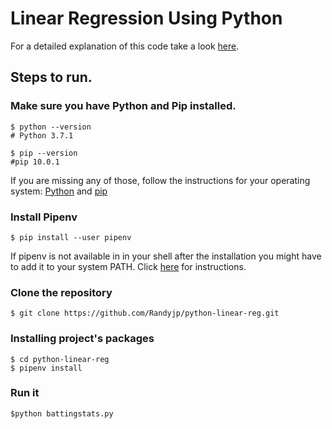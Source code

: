 # Linear Regression Using Python

For a detailed explanation of this code take a look [here](https://randyperez.tech//blog/linear-regression).


## Steps to run. 

### Make sure you have Python and Pip installed. 

```
$ python --version
# Python 3.7.1

$ pip --version
#pip 10.0.1 
```

If you are missing any of those, follow the  instructions for your operating system: [Python](https://www.python.org/downloads/) and [pip](https://pip.pypa.io/en/stable/installing/)

### Install Pipenv

```
$ pip install --user pipenv
```

If pipenv is not available in in your shell after the installation you might have to add it to your system PATH. Click [here](https://docs.python-guide.org/dev/virtualenvs/) for instructions.
### Clone the repository 

```
$ git clone https://github.com/Randyjp/python-linear-reg.git
```

### Installing project's packages

```
$ cd python-linear-reg
$ pipenv install
```

### Run it

```
$python battingstats.py
```